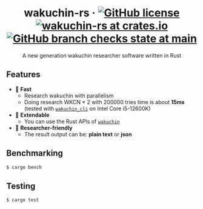 <div align="center">

# wakuchin-rs &middot; [![GitHub license](https://img.shields.io/github/license/P2P-Develop/wakuchin-rs?color=blue&style=flat-square)](https://github.com/P2P-Develop/wakuchin-rs/blob/main/LICENSE) [![wakuchin-rs at crates.io](https://img.shields.io/crates/v/wakuchin.svg?style=flat-square)](https://crates.io/crates/wakuchin) [![GitHub branch checks state at main](https://img.shields.io/github/workflow/status/P2P-Develop/wakuchin-rs/Rust/main?style=flat-square)](https://github.com/P2P-Develop/wakuchin-rs/actions?query=branch%3Amain)

</div>
<p align="center">A new generation wakuchin researcher software written in Rust</p>

## Features

- 🚀 **Fast**
  - Research wakuchin with parallelism
  - Doing research WKCN \* 2 with 200000 tries time is about **15ms** \(tested with [`wakuchin_cli`](cli) on Intel Core i5-12600K\)
- 🔧 **Extendable**
  - You can use the Rust APIs of [`wakuchin`](core)
- 📰 **Researcher-friendly**
  - The result output can be: **plain text** or **json**

## Benchmarking

```bash
$ cargo bench
```

## Testing

```bash
$ cargo test
```
